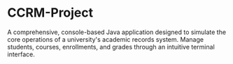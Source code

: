 # CCRM-Project
A comprehensive, console-based Java application designed to simulate the core operations of a university's academic records system. Manage students, courses, enrollments, and grades through an intuitive terminal interface.

